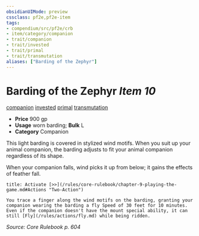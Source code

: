 ```yaml
---
obsidianUIMode: preview
cssclass: pf2e,pf2e-item
tags:
- compendium/src/pf2e/crb
- item/category/companion
- trait/companion
- trait/invested
- trait/primal
- trait/transmutation
aliases: ["Barding of the Zephyr"]
---
```

# Barding of the Zephyr *Item 10*  
[companion](/rules/traits/companion.md)  [invested](/rules/traits/invested.md)  [primal](/rules/traits/primal.md)  [transmutation](/rules/traits/transmutation.md)  

- **Price** 900 gp
- **Usage** worn barding; **Bulk** L
- **Category** Companion

This light barding is covered in stylized wind motifs. When you suit up your animal companion, the barding adjusts to fit your animal companion regardless of its shape.

When your companion falls, wind picks it up from below; it gains the effects of feather fall.

```ad-embed-ability
title: Activate [>>](/rules/core-rulebook/chapter-9-playing-the-game.md#Actions "Two-Action")

You trace a finger along the wind motifs on the barding, granting your companion wearing the barding a fly Speed of 30 feet for 10 minutes. Even if the companion doesn't have the mount special ability, it can still [Fly](/rules/actions/fly.md) while being ridden.
```

*Source: Core Rulebook p. 604*